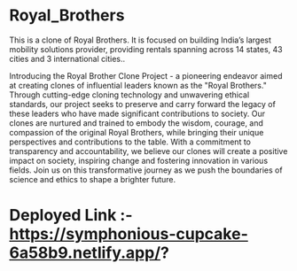 # Royal_Brothers
This is a clone of Royal Brothers. It is focused on building India’s largest mobility solutions provider, providing rentals spanning across 14 states, 43 cities and 3 international cities..

Introducing the Royal Brother Clone Project - a pioneering endeavor aimed at creating clones of influential leaders known as the "Royal Brothers." Through cutting-edge cloning technology and unwavering ethical standards, our project seeks to preserve and carry forward the legacy of these leaders who have made significant contributions to society. Our clones are nurtured and trained to embody the wisdom, courage, and compassion of the original Royal Brothers, while bringing their unique perspectives and contributions to the table. With a commitment to transparency and accountability, we believe our clones will create a positive impact on society, inspiring change and fostering innovation in various fields. Join us on this transformative journey as we push the boundaries of science and ethics to shape a brighter future.

# Deployed Link :- https://symphonious-cupcake-6a58b9.netlify.app/?
